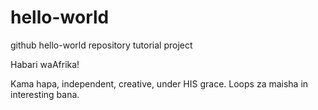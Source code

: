 # hello-world

github hello-world repository tutorial project

Habari waAfrika!

Kama hapa, independent, creative, under HIS grace. 
Loops za maisha in interesting bana.
